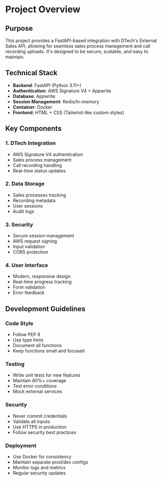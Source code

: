 # Project Overview

## Purpose
This project provides a FastAPI-based integration with DTech's External Sales API, allowing for seamless sales process management and call recording uploads. It's designed to be secure, scalable, and easy to maintain.

## Technical Stack
- **Backend**: FastAPI (Python 3.11+)
- **Authentication**: AWS Signature V4 + Appwrite
- **Database**: Appwrite
- **Session Management**: Redis/In-memory
- **Container**: Docker
- **Frontend**: HTML + CSS (Tailwind-like custom styles)

## Key Components

### 1. DTech Integration
- AWS Signature V4 authentication
- Sales process management
- Call recording handling
- Real-time status updates

### 2. Data Storage
- Sales processes tracking
- Recording metadata
- User sessions
- Audit logs

### 3. Security
- Secure session management
- AWS request signing
- Input validation
- CORS protection

### 4. User Interface
- Modern, responsive design
- Real-time progress tracking
- Form validation
- Error feedback

## Development Guidelines

### Code Style
- Follow PEP 8
- Use type hints
- Document all functions
- Keep functions small and focused

### Testing
- Write unit tests for new features
- Maintain 80%+ coverage
- Test error conditions
- Mock external services

### Security
- Never commit credentials
- Validate all inputs
- Use HTTPS in production
- Follow security best practices

### Deployment
- Use Docker for consistency
- Maintain separate prod/dev configs
- Monitor logs and metrics
- Regular security updates
